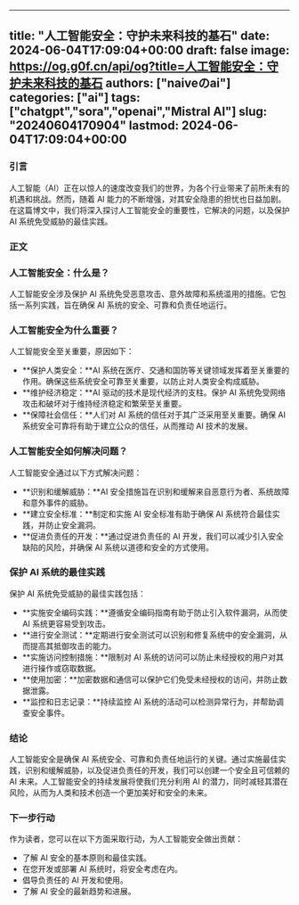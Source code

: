 
---
title: "人工智能安全：守护未来科技的基石"
date: 2024-06-04T17:09:04+00:00
draft: false
image: https://og.g0f.cn/api/og?title=人工智能安全：守护未来科技的基石
authors: ["naiveのai"]
categories: ["ai"]
tags: ["chatgpt","sora","openai","Mistral AI"]
slug: "20240604170904"
lastmod: 2024-06-04T17:09:04+00:00
---
### 引言

人工智能（AI）正在以惊人的速度改变我们的世界，为各个行业带来了前所未有的机遇和挑战。然而，随着 AI 能力的不断增强，对其安全隐患的担忧也日益加剧。在这篇博文中，我们将深入探讨人工智能安全的重要性，它解决的问题，以及保护 AI 系统免受威胁的最佳实践。

### 正文

### 人工智能安全：什么是？

人工智能安全涉及保护 AI 系统免受恶意攻击、意外故障和系统滥用的措施。它包括一系列实践，旨在确保 AI 系统的安全、可靠和负责任地运行。

### 人工智能安全为什么重要？

人工智能安全至关重要，原因如下：

- **保护人类安全：**AI 系统在医疗、交通和国防等关键领域发挥着至关重要的作用。确保这些系统安全可靠至关重要，以防止对人类安全构成威胁。
- **维护经济稳定：**AI 驱动的技术是现代经济的支柱。保护 AI 系统免受网络攻击和破坏对于维持经济稳定和繁荣至关重要。
- **保障社会信任：**人们对 AI 系统的信任对于其广泛采用至关重要。确保 AI 系统安全可靠将有助于建立公众的信任，从而推动 AI 技术的发展。

### 人工智能安全如何解决问题？

人工智能安全通过以下方式解决问题：

- **识别和缓解威胁：**AI 安全措施旨在识别和缓解来自恶意行为者、系统故障和意外事件的威胁。
- **建立安全标准：**制定和实施 AI 安全标准有助于确保 AI 系统符合最佳实践，并防止安全漏洞。
- **促进负责任的开发：**通过促进负责任的 AI 开发，我们可以减少引入安全缺陷的风险，并确保 AI 系统以道德和安全的方式使用。

### 保护 AI 系统的最佳实践

保护 AI 系统免受威胁的最佳实践包括：

- **实施安全编码实践：**遵循安全编码指南有助于防止引入软件漏洞，从而使 AI 系统更容易受到攻击。
- **进行安全测试：**定期进行安全测试可以识别和修复系统中的安全漏洞，从而提高其抵御攻击的能力。
- **实施访问控制措施：**限制对 AI 系统的访问可以防止未经授权的用户对其进行操作或窃取数据。
- **使用加密：**加密数据和通信可以保护它们免受未经授权的访问，并防止数据泄露。
- **监控和日志记录：**持续监控 AI 系统的活动可以检测异常行为，并帮助调查安全事件。

### 结论

人工智能安全是确保 AI 系统安全、可靠和负责任地运行的关键。通过实施最佳实践，识别和缓解威胁，以及促进负责任的开发，我们可以创建一个安全且可信赖的 AI 未来。人工智能安全的持续发展将使我们充分利用 AI 的潜力，同时减轻其潜在风险，从而为人类和技术创造一个更加美好和安全的未来。

### 下一步行动

作为读者，您可以在以下方面采取行动，为人工智能安全做出贡献：

- 了解 AI 安全的基本原则和最佳实践。
- 在您开发或部署 AI 系统时，将安全考虑在内。
- 倡导负责任的 AI 开发和使用。
- 了解 AI 安全的最新趋势和进展。